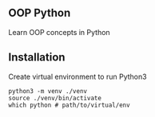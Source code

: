 ## OOP Python
Learn OOP concepts in Python

## Installation
Create virtual environment to run Python3
```shell
python3 -m venv ./venv
source ./venv/bin/activate
which python # path/to/virtual/env
```